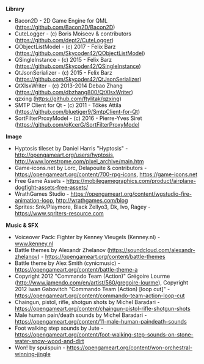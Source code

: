 **Library**

- Bacon2D - 2D Game Engine for QML (https://github.com/Bacon2D/Bacon2D)
- CuteLogger - (c) Boris Moiseev & contributors (https://github.com/dept2/CuteLogger)
- QObjectListModel - (c) 2017 - Felix Barz (https://github.com/Skycoder42/QObjectListModel)
- QSingleInstance - (c) 2015 - Felix Barz (https://github.com/Skycoder42/QSingleInstance)
- QtJsonSerializer - (c) 2015 - Felix Barz (https://github.com/Skycoder42/QtJsonSerializer)
- QtXlsxWriter - (c) 2013-2014 Debao Zhang (https://github.com/dbzhang800/QtXlsxWriter)
- qzxing (https://github.com/ftylitak/qzxing) 
- SMTP Client for Qt - (c) 2011 - Tőkés Attila (https://github.com/bluetiger9/SmtpClient-for-Qt)
- SortFilterProxyModel - (c) 2016 - Pierre-Yves Siret (https://github.com/oKcerG/SortFilterProxyModel

**Image**

- Hyptosis tileset by Daniel Harris "Hyptosis" - http://opengameart.org/users/hyptosis, http://www.lorestrome.com/pixel_archive/main.htm
- Game-icons.net by Lorc, Delapouite & contributors - https://opengameart.org/content/700-rpg-icons, https://game-icons.net
- Free Game Assets - https://mobilegamegraphics.com/product/airplane-dogfight-assets-free-assets/
- WrathGames Studio - https://opengameart.org/content/wgstudio-fire-animation-loop, http://wrathgames.com/blog
- Sprites: Snk/Playmore, Black Zellyo3, Dk, Ivo, Ragey  - https://www.spriters-resource.com

**Music & SFX**

- Voiceover Pack: Fighter by Kenney Vleugels (Kenney.nl) - www.kenney.nl
- Battle themes by Alexandr Zhelanov (https://soundcloud.com/alexandr-zhelanov) - https://opengameart.org/content/battle-themes
- Battle theme by Alex Smith (cynicmusic) - https://opengameart.org/content/battle-theme-a
- Copyright 2012 "Commando Team (Action)" Grégoire Lourme (http://www.jamendo.com/en/artist/560/gregoire-lourme), Copyright 2012 Iwan Gabovitch "Commando Team (Action) [loop cut]" - https://opengameart.org/content/commando-team-action-loop-cut
- Chaingun, pistol, rifle, shotgun shots by Michel Baradari - https://opengameart.org/content/chaingun-pistol-rifle-shotgun-shots
- Male human pain/death sounds by Michel Baradari - https://opengameart.org/content/11-male-human-paindeath-sounds
- Foot walking step sounds by Jute - https://opengameart.org/content/foot-walking-step-sounds-on-stone-water-snow-wood-and-dirt
- Won! by spuispuin - https://opengameart.org/content/won-orchestral-winning-jingle
